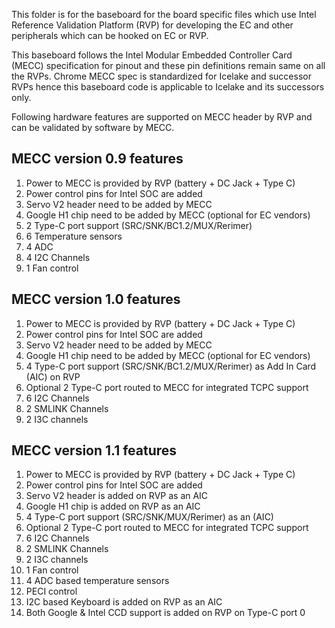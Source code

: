 This folder is for the baseboard for the board specific files which use Intel
Reference Validation Platform (RVP) for developing the EC and other peripherals
which can be hooked on EC or RVP.

This baseboard follows the Intel Modular Embedded Controller Card (MECC)
specification for pinout and these pin definitions remain same on all the RVPs.
Chrome MECC spec is standardized for Icelake and successor RVPs hence this
baseboard code is applicable to Icelake and its successors only.

Following hardware features are supported on MECC header by RVP and can be
validated by software by MECC.

## MECC version 0.9 features

1.  Power to MECC is provided by RVP (battery + DC Jack + Type C)
2.  Power control pins for Intel SOC are added
3.  Servo V2 header need to be added by MECC
4.  Google H1 chip need to be added by MECC (optional for EC vendors)
5.  2 Type-C port support (SRC/SNK/BC1.2/MUX/Rerimer)
6.  6 Temperature sensors
7.  4 ADC
8.  4 I2C Channels
9.  1 Fan control

## MECC version 1.0 features

1.  Power to MECC is provided by RVP (battery + DC Jack + Type C)
2.  Power control pins for Intel SOC are added
3.  Servo V2 header need to be added by MECC
4.  Google H1 chip need to be added by MECC (optional for EC vendors)
5.  4 Type-C port support (SRC/SNK/BC1.2/MUX/Rerimer) as Add In Card (AIC) on
    RVP
6.  Optional 2 Type-C port routed to MECC for integrated TCPC support
7.  6 I2C Channels
8.  2 SMLINK Channels
9.  2 I3C channels

## MECC version 1.1 features

1.  Power to MECC is provided by RVP (battery + DC Jack + Type C)
2.  Power control pins for Intel SOC are added
3.  Servo V2 header is added on RVP as an AIC
4.  Google H1 chip is added on RVP as an AIC
5.  4 Type-C port support (SRC/SNK/MUX/Rerimer) as an (AIC)
6.  Optional 2 Type-C port routed to MECC for integrated TCPC support
7.  6 I2C Channels
8.  2 SMLINK Channels
9.  2 I3C channels
10. 1 Fan control
11. 4 ADC based temperature sensors
12. PECI control
13. I2C based Keyboard is added on RVP as an AIC
14. Both Google & Intel CCD support is added on RVP on Type-C port 0
